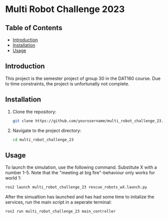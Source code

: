 # Multi Robot Challenge 2023

## Table of Contents
- [Introduction](#introduction)
- [Installation](#installation)
- [Usage](#usage)

## Introduction
This project is the semester project of group 30 in the DAT160 course. Due to time constraints, the project is unfortunatly not complete.

## Installation
1. Clone the repository:
    ```sh
    git clone https://github.com/yourusername/multi_robot_challenge_23.git
    ```
2. Navigate to the project directory:
    ```sh
    cd multi_robot_challenge_23
    ```
## Usage
To launch the simulation, use the following command. Substitute X with a number 1-5. Note that the "meeting at big fire"-behaviour only works for world 1:
```sh
ros2 launch multi_robot_challenge_23 rescue_robots_wX.launch.py
```
After the simualtion has launched and has had some time to initalize the services, run the main script in a seperate terminal:
```sh
ros2 run multi_robot_challenge_23 main_controller
```

